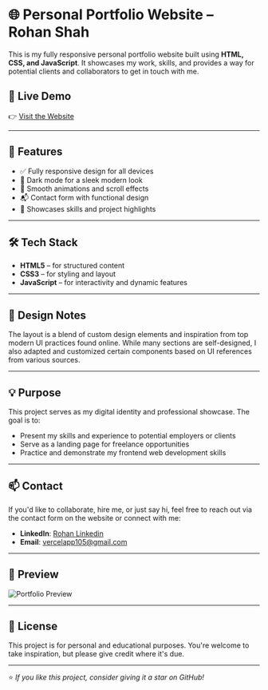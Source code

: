 # 🌐 Personal Portfolio Website – Rohan Shah

This is my fully responsive personal portfolio website built using **HTML, CSS, and JavaScript**. It showcases my work, skills, and provides a way for potential clients and collaborators to get in touch with me.

## 🔗 Live Demo

👉 [Visit the Website](https://portfolioweb-app.vercel.app/)

---

## 📌 Features

- ✅ Fully responsive design for all devices
- 🌙 Dark mode for a sleek modern look
- 🎨 Smooth animations and scroll effects
- 📬 Contact form with functional design
- 🎯 Showcases skills and project highlights

---

## 🛠️ Tech Stack

- **HTML5** – for structured content  
- **CSS3** – for styling and layout  
- **JavaScript** – for interactivity and dynamic features  

---

## 🎨 Design Notes

The layout is a blend of custom design elements and inspiration from top modern UI practices found online. While many sections are self-designed, I also adapted and customized certain components based on UI references from various sources.

---

## 💡 Purpose

This project serves as my digital identity and professional showcase. The goal is to:
- Present my skills and experience to potential employers or clients
- Serve as a landing page for freelance opportunities
- Practice and demonstrate my frontend web development skills

---

## 📫 Contact

If you'd like to collaborate, hire me, or just say hi, feel free to reach out via the contact form on the website or connect with me:

- **LinkedIn**: [Rohan Linkedin](https://www.linkedin.com/in/rohankshah3/)
- **Email**: vercelapp105@gmail.com

---

## 📸 Preview

![Portfolio Preview](https://portfolioweb-app.vercel.app/preview.png) <!-- Optional: Replace with your actual preview image URL -->

---

## 📄 License

This project is for personal and educational purposes. You're welcome to take inspiration, but please give credit where it's due.

---

⭐ *If you like this project, consider giving it a star on GitHub!*
